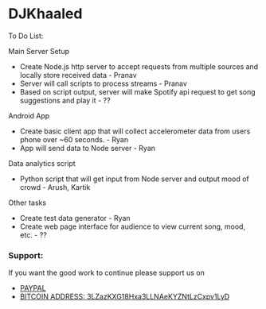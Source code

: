 # DJKhaaled

To Do List:

Main Server Setup
- Create Node.js http server to accept requests from multiple sources and locally store received data - Pranav
- Server will call scripts to process streams - Pranav
- Based on script output, server will make Spotify api request to get song suggestions and play it - ??

Android App
- Create basic client app that will collect accelerometer data from users phone over ~60 seconds. - Ryan
- App will send data to Node server - Ryan

Data analytics script
- Python script that will get input from Node server and output mood of crowd - Arush, Kartik

Other tasks
- Create test data generator - Ryan
- Create web page interface for audience to view current song, mood, etc. - ??

### Support:

If you want the good work to continue please support us on

* [PAYPAL](https://www.paypal.me/ishandutta2007)
* [BITCOIN ADDRESS: 3LZazKXG18Hxa3LLNAeKYZNtLzCxpv1LyD](https://www.coinbase.com/join/5a8e4a045b02c403bc3a9c0c)

